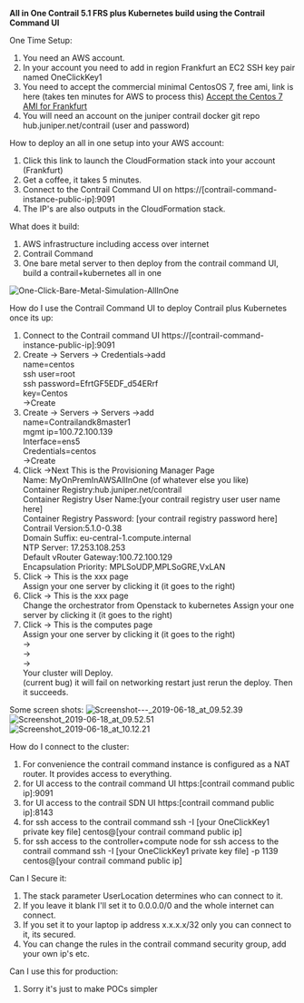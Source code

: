 **All in One Contrail 5.1 FRS plus Kubernetes build using the Contrail Command UI**

One Time Setup:

1. You need an AWS account. 
2. In your account you need to add in region Frankfurt an EC2 SSH key pair named OneClickKey1
3. You need to accept the commercial minimal CentosOS 7, free ami, link is here (takes ten minutes for AWS to process this) [Accept the Centos 7 AMI for Frankfurt](https://aws.amazon.com/marketplace/pp?sku=aw0evgkw8e5c1q413zgy5pjce)
1.  You will need an account on the juniper contrail docker git repo hub.juniper.net/contrail (user and password)

How to deploy an all in one setup into your AWS account:
1.  Click this link to launch the CloudFormation stack into your account (Frankfurt)
2.  Get a coffee, it takes 5 minutes.
3.  Connect to the Contrail Command UI on https://[contrail-command-instance-public-ip]:9091
4. The IP's are also outputs in the CloudFormation stack.

What does it build: 
1.  AWS infrastructure including access over internet
2.  Contrail Command
2.  One bare metal server to then deploy from the contrail command UI, build a contrail+kubernetes all in one

![One-Click-Bare-Metal-Simulation-AllInOne](/uploads/cacfdc92422a561149842d74ba44ba82/One-Click-Bare-Metal-Simulation-AllInOne.jpg)


How do I use the Contrail Command UI to deploy Contrail plus Kubernetes once its up:
1.  Connect to the Contrail command UI https://[contrail-command-instance-public-ip]:9091
2.  Create -> Servers -> Credentials->add
    <br/>name=centos
    <br/>ssh user=root
    <br/>ssh password=EfrtGF5EDF_d54ERrf
    <br/>key=Centos
    <br/>->Create
3.  Create -> Servers -> Servers ->add
    <br>name=Contrailandk8master1
    <br/>mgmt ip=100.72.100.139
    <br/>Interface=ens5
    <br/>Credentials=centos
    <br/>->Create
4.  Click ->Next This is the Provisioning Manager Page
    <br/>Name: MyOnPremInAWSAllInOne (of whatever else you like)
    <br/>Container Registry:hub.juniper.net/contrail  
    Container Registry User Name:[your contrail registry user user name here]
    <br/>Container Registry Password: [your contrail registry password here]
    <br/>Contrail Version:5.1.0-0.38
    <br/>Domain Suffix: eu-central-1.compute.internal
    <br/>NTP Server: 17.253.108.253
    <br/>Default vRouter Gateway:100.72.100.129
    <br/>Encapsulation Priority: MPLSoUDP,MPLSoGRE,VxLAN
5.  Click -> This is the  xxx page
    <br/>Assign your one server by clicking it (it goes to the right)
6.  Click -> This is the  xxx page
    <br/>Change the orchestrator from Openstack to kubernetes
    Assign your one server by clicking it (it goes to the right)
7.  Click -> This is the  computes page
    <br/>Assign your one server by clicking it (it goes to the right)
    <br/>->
    <br/>->
    <br/>->
<br/>Your cluster will Deploy.
<br/>(current bug) it will fail on networking restart just rerun the deploy. Then it succeeds. 

Some screen shots:
![Screenshot---_2019-06-18_at_09.52.39](/uploads/4daa3da5908eaf2ea0784d684f86b057/Screenshot---_2019-06-18_at_09.52.39.png)
![Screenshot_2019-06-18_at_09.52.51](/uploads/1880f6a89f680a39dd9bc1dbf268db55/Screenshot_2019-06-18_at_09.52.51.png)
![Screenshot_2019-06-18_at_10.12.21](/uploads/de4c0ae0d921464df4dfcc8fc28e52e9/Screenshot_2019-06-18_at_10.12.21.png)

How do I connect to the cluster:
1.  For convenience the contrail command instance is configured as a NAT router. It provides access to everything. 
2.  for UI access to the contrail command UI https:[contrail command public ip]:9091
3.  for UI access to the contrail SDN UI https:[contrail command public ip]:8143
4.  for ssh access to the contrail command   ssh -I [your OneClickKey1 private key file] centos@[your contrail command public ip]
5.  for ssh access to the controller+compute node for ssh access to the contrail command   ssh -I [your OneClickKey1 private key file] -p 1139 centos@[your contrail command public ip]

Can I Secure it:
1.  The stack parameter UserLocation determines who can connect to it. 
2.  If you leave it blank I'll set it to 0.0.0.0/0 and the whole internet can connect.
3.  If you set it to your laptop ip address x.x.x.x/32 only you can connect to it, its secured.
4.  You can change the rules in the contrail command security group, add your own ip's etc.

Can I use this for production:
1.  Sorry it's just to make POCs simpler







     
  
